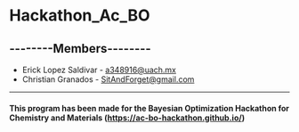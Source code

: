 # Hackathon_Ac_BO
--------Members--------
- 
- Erick Lopez Saldivar - a348916@uach.mx
- Christian Granados - SitAndForget@gmail.com
-----------------------
#### This program has been made for the Bayesian Optimization Hackathon for Chemistry and Materials (https://ac-bo-hackathon.github.io/)


